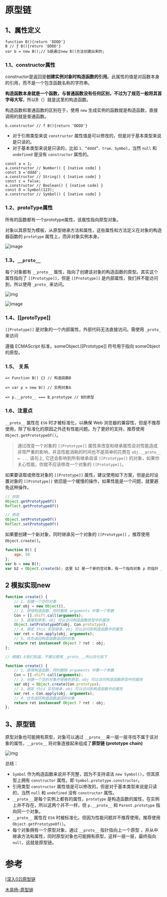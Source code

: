 # 原型链
## 1、属性定义

```
function B(){return 'DDDD'}
B // ƒ B(){return 'DDDD'}
var b = new B();// b是通过new B()方法创建出来的;
```

### 1.1、constructor属性

constructor是返回是**创建实例对象时构造函数的引用**。此属性的值是对函数本身的引用，而不是一个包含函数名称的字符串。

**构造函数本身就是一个函数，与普通函数没有任何区别，不过为了规范一般将其首字母大写**。所以B（）就是这里的构造函数。

构造函数和普通函数的区别在于，使用 `new` 生成实例的函数就是构造函数，直接调用的就是普通函数。

```
b.constructor // f B(){return 'DDDD'}
```

- 对于引用类型来说 `constructor` 属性值是可以修改的，但是对于基本类型来说是只读的。
- 对于基本类型来说是只读的，比如 `1、“dddd”、true、Symbol`，当然 `null` 和 `undefined` 是没有 `constructor` 属性的。

```
const a = 1;
a.constructor // Number() { [native code] }
const b ='dddd';
a.constructor // String() { [native code] }
const c = false;
a.constructor // Boolean() { [native code] }
const D = Symbol(123);
a.constructor // Symbol() { [native code] }
```

### 1.2、protoType属性

所有的函数都有一个prototype属性，该属性指向原型对象。

对象以其原型为模板，从原型继承方法和属性，这些属性和方法定义在对象的构造器函数的 `prototype` 属性上，而非对象实例本身。

![image](/Users/dubaohao/Documents/GitHub/README-DBH/asset/20220603/W5Vg0t2vq1.jpg)

### 1.3、`__proto__`

每个对象都有 `__proto__` 属性，指向了创建该对象的构造函数的原型。其实这个属性指向了 `[[Prototype]]`，但是 `[[Prototype]]` 是内部属性，我们并不能访问到，所以使用 `_proto_` 来访问。

![img](/Users/dubaohao/Documents/GitHub/README-DBH/asset/20220603/RpqVEbLlgJ.jpg)

![image](/Users/dubaohao/Documents/GitHub/README-DBH/asset/20220603/3r1l9Dwss6.jpg)

### 1.4、[[protoType]]

`[[Prototype]]` 是对象的一个内部属性，外部代码无法直接访问。需使用 `_proto_` 来访问

遵循 ECMAScript 标准，someObject.[[Prototype]] 符号用于指向 someObject 的原型。

### 1.5、 关系

```
=> Function B() {} // 构造函数B

=> var p = new B() // 实例对象b

=> p.__proto__ === B.prototype // B的原型
```

### 1.6、注意点

`__proto__` 属性在 `ES6` 时才被标准化，以确保 Web 浏览器的兼容性，但是不推荐使用，除了标准化的原因之外还有性能问题。为了更好的支持，推荐使用 `Object.getPrototypeOf()`。

> 通过改变一个对象的 `[[Prototype]]` 属性来改变和继承属性会对性能造成非常严重的影响，并且性能消耗的时间也不是简单的花费在 `obj.__proto__ = ...` 语句上, 它还会影响到所有继承自该 `[[Prototype]]` 的对象，如果你关心性能，你就不应该修改一个对象的 `[[Prototype]]`。

如果要读取或修改对象的 `[[Prototype]]` 属性，建议使用如下方案，但是此时设置对象的 `[[Prototype]]` 依旧是一个缓慢的操作，如果性能是一个问题，就要避免这种操作。

```js
// 获取
Object.getPrototypeOf()
Reflect.getPrototypeOf()

// 修改
Object.setPrototypeOf()
Reflect.setPrototypeOf()
```

如果要创建一个新对象，同时继承另一个对象的 `[[Prototype]]` ，推荐使用 `Object.create()`。

```js
function B() {
    age: 50
};
var b = new B();
var b2 = Object.create(b); 这里 b2 是一个新的空对象，有一个指向对象 p 的指针 __proto__。
```

## 2 模拟实现new

```js
function create() {
	// 1、创建一个空的对象
    var obj = new Object(),
	// 2、获得构造函数，同时删除 arguments 中第一个参数
    Con = [].shift.call(arguments);
	// 3、链接到原型，obj 可以访问构造函数原型中的属性
    Object.setPrototypeOf(obj, Con.prototype);
	// 4、绑定 this 实现继承，obj 可以访问到构造函数中的属性
    var ret = Con.apply(obj, arguments);
	// 5、优先返回构造函数返回的对象
	return ret instanceof Object ? ret : obj;
};

// 根据1.6我们知道，不建议使用__proto__,所以优化如下

function create() {
	// 1、获得构造函数，同时删除 arguments 中第一个参数
    Con = [].shift.call(arguments);
	// 2、创建一个空的对象并链接到原型，obj 可以访问构造函数原型中的属性
    var obj = Object.create(Con.prototype);
	// 3、绑定 this 实现继承，obj 可以访问到构造函数中的属性
    var ret = Con.apply(obj, arguments);
	// 4、优先返回构造函数返回的对象
	return ret instanceof Object ? ret : obj;
};
```

## 3、原型链

原型对象也可能拥有原型，对象可以通过 `__proto__` 来一层一层寻找不属于该对象的属性，`__proto__` 将对象连接起来组成了**原型链 (prototype chain)**

![img](/Users/dubaohao/Documents/GitHub/README-DBH/asset/20220603/0dD0gFqcT5.jpg)

总结：

- `Symbol` 作为构造函数来说并不完整，因为不支持语法 `new Symbol()`，但其原型上拥有 `constructor` 属性，即 `Symbol.prototype.constructor`。
- 引用类型 `constructor` 属性值是可以修改的，但是对于基本类型来说是只读的，当然 `null` 和 `undefined` 没有 `constructor` 属性。
- `__proto__` 是每个实例上都有的属性，`prototype` 是构造函数的属性，在实例上并不存在，所以这两个并不一样，但 `p.__proto__` 和 `Parent.prototype` 指向同一个对象。
- `__proto__` 属性在 `ES6` 时被标准化，但因为性能问题并不推荐使用，推荐使用 `Object.getPrototypeOf()`。
- 每个对象拥有一个原型对象，通过 `__proto__` 指针指向上一个原型 ，并从中继承方法和属性，同时原型对象也可能拥有原型，这样一层一层，最终指向 `null`，这就是原型链。


# 参考

[[深入02]原型链](https://juejin.cn/post/6844904048873701389#heading-15)

[木易杨-原型链](https://muyiy.cn/blog/5/5.1.html#%E5%8E%9F%E5%9E%8B%E9%93%BE)